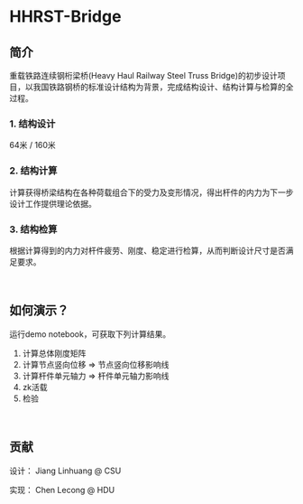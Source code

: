 # HHRST-Bridge 
  
## 简介
重载铁路连续钢桁梁桥(Heavy Haul Railway Steel Truss Bridge)的初步设计项目，以我国铁路钢桥的标准设计结构为背景，完成结构设计、结构计算与检算的全过程。
### 1. 结构设计
64米 / 160米
### 2. 结构计算
计算获得桥梁结构在各种荷载组合下的受力及变形情况，得出杆件的内力为下一步设计工作提供理论依据。
### 3. 结构检算
根据计算得到的内力对杆件疲劳、刚度、稳定进行检算，从而判断设计尺寸是否满足要求。  

<br/>

## 如何演示？
运行demo notebook，可获取下列计算结果。  
1. 计算总体刚度矩阵
2. 计算节点竖向位移 => 节点竖向位移影响线
3. 计算杆件单元轴力 => 杆件单元轴力影响线
4. zk活载
5. 检验
  
<br/>

## 贡献

设计：  Jiang Linhuang @ CSU  

实现： Chen Lecong @ HDU

